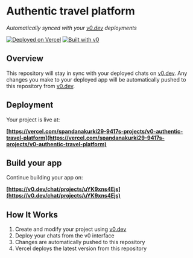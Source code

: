 # Authentic travel platform

*Automatically synced with your [v0.dev](https://v0.dev) deployments*

[![Deployed on Vercel](https://img.shields.io/badge/Deployed%20on-Vercel-black?style=for-the-badge&logo=vercel)](https://vercel.com/spandanakurki29-9417s-projects/v0-authentic-travel-platform)
[![Built with v0](https://img.shields.io/badge/Built%20with-v0.dev-black?style=for-the-badge)](https://v0.dev/chat/projects/uYK9xns4Ejs)

## Overview

This repository will stay in sync with your deployed chats on [v0.dev](https://v0.dev).
Any changes you make to your deployed app will be automatically pushed to this repository from [v0.dev](https://v0.dev).

## Deployment

Your project is live at:

**[https://vercel.com/spandanakurki29-9417s-projects/v0-authentic-travel-platform](https://vercel.com/spandanakurki29-9417s-projects/v0-authentic-travel-platform)**

## Build your app

Continue building your app on:

**[https://v0.dev/chat/projects/uYK9xns4Ejs](https://v0.dev/chat/projects/uYK9xns4Ejs)**

## How It Works

1. Create and modify your project using [v0.dev](https://v0.dev)
2. Deploy your chats from the v0 interface
3. Changes are automatically pushed to this repository
4. Vercel deploys the latest version from this repository